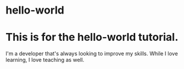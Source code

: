 # hello-world
<h1>This is for the hello-world tutorial.</h1>
<p>I'm a developer that's always looking to improve my skills.  While I love learning, I love teaching as well.</p>
